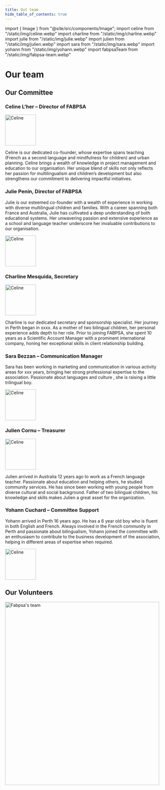 ```yaml
---
title: Out team
hide_table_of_contents: true
---
```


import { Image } from "@site/src/components/Image";
import celine from "/static/img/celine.webp"
import charline from "/static/img/charline.webp"
import julie from "/static/img/julie.webp"
import julien from "/static/img/julien.webp"
import sara from "/static/img/sara.webp"
import yohann from "/static/img/yohann.webp"
import fabpsaTeam from "/static/img/fabpsa-team.webp"

# Our team

## Our Committee

### Celine L’her – Director of FABPSA

<div style={{ display: "flex", gap: "32px" }}>

<Image src={celine} alt="Celine" width="100px" />

Celine is our dedicated co-founder, whose expertise spans teaching (French as a second language and mindfulness for children) and urban planning. Celine brings a wealth of knowledge in project management and education to our organisation. Her unique blend of skills not only reflects her passion for multilingualism and children’s development but also strengthens our commitment to delivering impactful initiatives.

</div>

<div class="textRight">

### Julie Penin, Director of FABPSA

</div>

<div style={{ display: "flex", gap: "32px" }}>

Julie is our esteemed co-founder with a wealth of experience in working with diverse multilingual children and families. With a career spanning both France and Australia, Julie has cultivated a deep understanding of both educational systems. Her unwavering passion and extensive experience as a school and language teacher underscore her invaluable contributions to our organisation.

<Image src={julie} alt="Celine" width="100px" />

</div>

### Charline Mesquida, Secretary

<div style={{ display: "flex", gap: "32px" }}>

<Image src={charline} alt="Celine" width="100px" />

Charline is our dedicated secretary and sponsorship specialist. Her journey in Perth began in xxxx. As a mother of two bilingual children, her personal experience adds depth to her role. Prior to joining FABPSA, she spent 10 years as a Scientific Account Manager with a prominent international company, honing her exceptional skills in client relationship building.

</div>

<div class="textRight">

### Sara Bezzan – Communication Manager

</div>

<div style={{ display: "flex", gap: "32px" }}>

Sara has been working in marketing and communication in various activity areas for xxx years, bringing her strong professional expertise to the association. Passionate about languages and culture , she is raising a little trilingual boy.

<Image src={sara} alt="Celine" width="100px" />

</div>

### Julien Cornu – Treasurer

<div style={{ display: "flex", gap: "32px" }}>

<Image src={julien} alt="Celine" width="100px" />

Julien arrived in Australia 12 years ago to work as a French language teacher. Passionate about education and helping others, he studied community services. He has since been working with young people from diverse cultural and social background. Father of two bilingual children, his knowledge and skills makes Julien a great asset for the organization.

</div>

<div class="textRight">

### Yohann Cuchard – Committee Support

</div>

<div style={{ display: "flex", gap: "32px" }}>

Yohann arrived in Perth 16 years ago. He has a 6 year old boy who is fluent in both English and French. Always involved in the French community in Perth and passionate about bilingualism, Yohann joined the committee with an enthusiasm to contribute to the business development of the association, helping in different areas of expertise when required.

<Image src={yohann} alt="Celine" width="100px" />

</div>

## Our Volunteers

<Image src={fabpsaTeam} alt="Fabpsa's team" width="500px" height="594px" />

